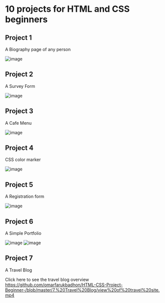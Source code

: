 #  10 projects for HTML and CSS beginners

## Project 1 

A Biography page of any person

![image](https://github.com/omarfarukbadhon/HTML-CSS-Project-Beginner-/assets/95760658/55608189-9694-4386-977f-fbba965d61de)

## Project 2

A Survey Form 

![image](https://github.com/omarfarukbadhon/HTML-CSS-Project-Beginner-/assets/95760658/22d0e712-800c-4b0b-b627-1b7a074c9dbd)

## Project 3

A Cafe Menu 

![image](https://github.com/omarfarukbadhon/HTML-CSS-Project-Beginner-/assets/95760658/37023e15-a0ca-4b55-9d03-dd5d0b2ec746)

## Project 4

CSS color marker

![image](https://github.com/omarfarukbadhon/HTML-CSS-Project-Beginner-/assets/95760658/61f5bb00-692c-4773-a5c0-63a054c76699)

## Project 5

A Registration form

![image](https://github.com/omarfarukbadhon/HTML-CSS-Project-Beginner-/assets/95760658/a07d8d80-4068-4685-aba9-a00b0ac7c308)

## Project 6

A Simple Portfolio

![image](https://github.com/omarfarukbadhon/HTML-CSS-Project-Beginner-/assets/95760658/59169781-6917-4587-a4f6-de2a00f518b6)
![image](https://github.com/omarfarukbadhon/HTML-CSS-Project-Beginner-/assets/95760658/3d80bdeb-cbfa-4e00-a088-e91f9d634a6e)

## Project 7

A Travel Blog

Click here to see the travel blog overview
https://github.com/omarfarukbadhon/HTML-CSS-Project-Beginner-/blob/master/7.%20Travel%20Blog/view%20of%20travel%20site.mp4
